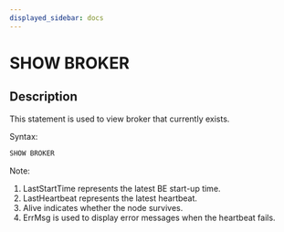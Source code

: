 ```yaml
---
displayed_sidebar: docs
---
```


# SHOW BROKER

## Description

This statement is used to view broker that currently exists.

Syntax:

```sql
SHOW BROKER
```

Note:

1. LastStartTime represents the latest BE start-up time.
2. LastHeartbeat represents the latest heartbeat.
3. Alive indicates whether the node survives.
4. ErrMsg is used to display error messages when the heartbeat fails.

